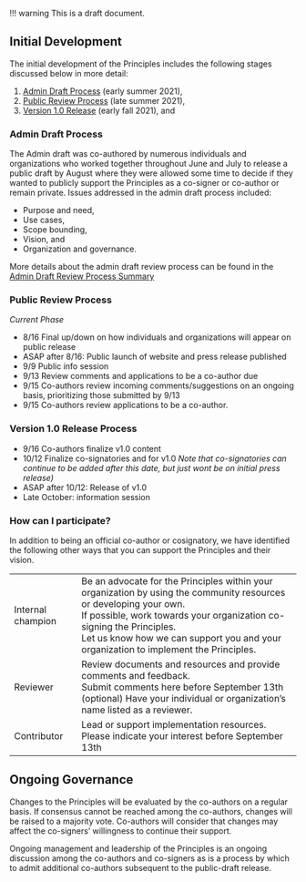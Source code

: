 
!!! warning
    This is a draft document. 

## Initial Development
The initial development of the Principles includes the following stages discussed below in more detail:

1. [Admin Draft Process](#Admin_Draft_Process) (early summer 2021),   
2. [Public Review Process](#Public_Review_Process) (late summer 2021),  
3. [Version 1.0 Release](#Version_1.0_Process) (early fall 2021), and  

### Admin Draft Process
The Admin draft was co-authored by numerous individuals and organizations who worked together throughout June and July to release a public draft by August where they were allowed some time to decide if they wanted to publicly support the Principles as a co-signer or co-author or remain private.  Issues addressed in the admin draft process included:

 - Purpose and need,  
 - Use cases,  
 - Scope bounding,  
 - Vision, and   
 - Organization and governance.  

More details about the admin draft review process can be found in the [Admin Draft Review Process Summary](admin_draft_review.md) 

### Public Review Process
*Current Phase*

 - 8/16 Final up/down on how individuals and organizations will appear on public release  
 - ASAP after 8/16: Public launch of website and press release published  
 - 9/9  Public info session  
 - 9/13 Review comments and applications to be a co-author due  
 - 9/15 Co-authors review incoming comments/suggestions on an ongoing basis, prioritizing those submitted by 9/13  
 - 9/15 Co-authors review applications to be a co-author.

### Version 1.0 Release Process

 - 9/16 Co-authors finalize v1.0 content  
 - 10/12 Finalize co-signatories and for v1.0 *Note that co-signatories can continue to be added after this date, but just wont be on initial press release)*  
 - ASAP after 10/12: Release of v1.0  
 - Late October: information session  

### How can I participate?
In addition to being an official co-author or cosignatory, we have identified the following other ways that you can support the Principles and their vision. 

|  |  | 
| :--- | :--- |
| Internal champion | Be an advocate for the Principles within your organization by using the community resources or developing your own. <br> If possible, work towards your organization co-signing the Principles. <br> Let us know how we can support you and your organization to implement the Principles. |
| Reviewer | Review documents and resources and provide comments and feedback. <br> Submit comments here before September 13th <br> (optional) Have your individual or organization’s name listed as a reviewer. |
| Contributor | Lead or support implementation resources. <br> Please indicate your interest before September 13th |

## Ongoing Governance
Changes to the Principles will be evaluated by the co-authors on a regular basis.  If consensus cannot be reached among the co-authors, changes will be raised to a majority vote. Co-authors will consider that changes may affect the co-signers’ willingness to continue their support.  

Ongoing management and leadership of the Principles is an ongoing discussion among the co-authors and co-signers as is a process by which to admit additional co-authors subsequent to the public-draft release.


